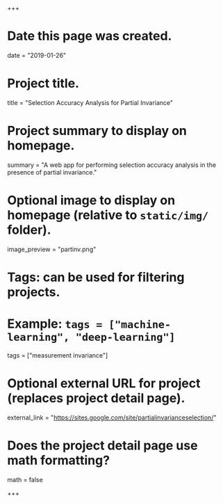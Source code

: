+++
# Date this page was created.
date = "2019-01-26"

# Project title.
title = "Selection Accuracy Analysis for Partial Invariance"

# Project summary to display on homepage.
summary = "A web app for performing selection accuracy analysis in the presence of partial invariance."

# Optional image to display on homepage (relative to `static/img/` folder).
image_preview = "partinv.png"

# Tags: can be used for filtering projects.
# Example: `tags = ["machine-learning", "deep-learning"]`
tags = ["measurement invariance"]

# Optional external URL for project (replaces project detail page).
external_link = "https://sites.google.com/site/partialinvarianceselection/"

# Does the project detail page use math formatting?
math = false

+++

